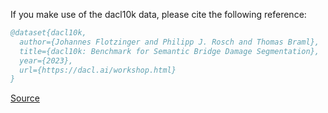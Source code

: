 If you make use of the dacl10k data, please cite the following reference:

``` bibtex 
@dataset{dacl10k,
  author={Johannes Flotzinger and Philipp J. Rosch and Thomas Braml},
  title={dacl10k: Benchmark for Semantic Bridge Damage Segmentation},
  year={2023},
  url={https://dacl.ai/workshop.html}
}
```

[Source](https://dacl.ai/workshop.html)